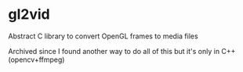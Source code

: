 # gl2vid
Abstract C library to convert OpenGL frames to media files

Archived since I found another way to do all of this but it's only in C++ (opencv+ffmpeg)
